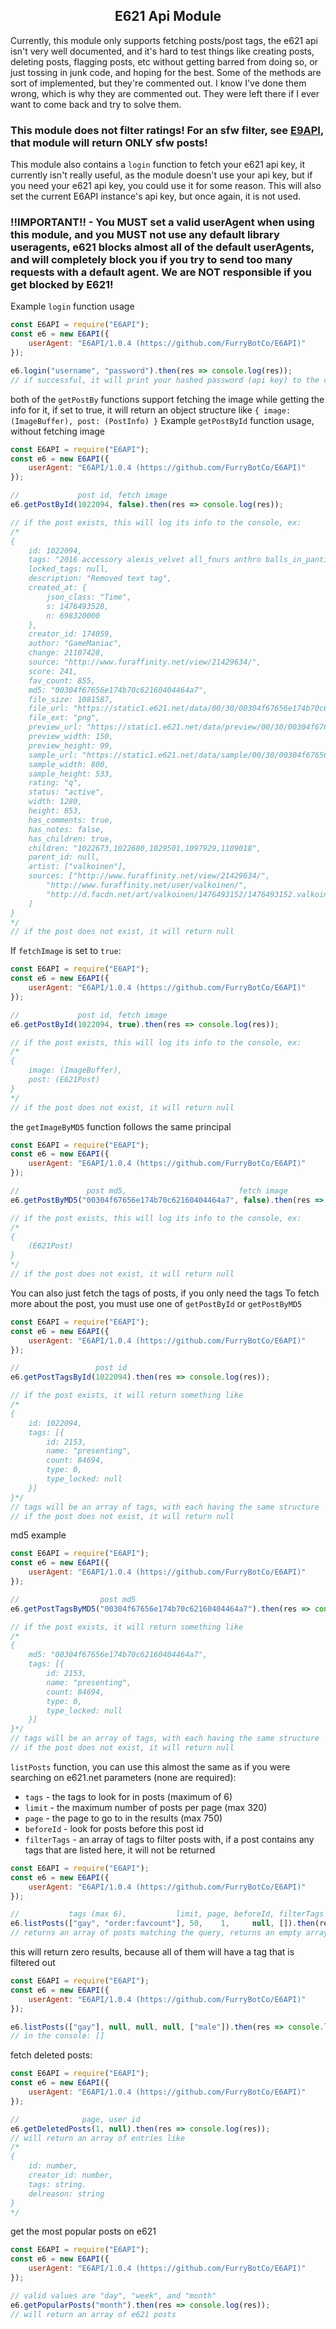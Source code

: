 ## <center>E621 Api Module</center>

Currently, this module only supports fetching posts/post tags, the e621 api isn't very well documented, and it's hard to test things like creating posts, deleting posts, flagging posts, etc without getting barred from doing so, or just tossing in junk code, and hoping for the best. Some of the methods are sort of implemented, but they're commented out. I know I've done them wrong, which is why they are commented out. They were left there if I ever want to come back and try to solve them.

### This module does not filter ratings! For an sfw filter, see [E9API](https://npmjs.org/package/e9api), that module will return ONLY sfw posts!

This module also contains a `login` function to fetch your e621 api key, it currently isn't really useful, as the module doesn't use your api key, but if you need your e621 api key, you could use it for some reason. This will also set the current E6API instance's api key, but once again, it is not used.

### !!IMPORTANT!! - You MUST set a valid userAgent when using this module, and you MUST not use any default library useragents, e621 blocks almost all of the default userAgents, and will completely block you if you try to send too many requests with a default agent. We are NOT responsible if you get blocked by E621!

Example `login` function usage
```js
const E6API = require("E6API");
const e6 = new E6API({
	userAgent: "E6API/1.0.4 (https://github.com/FurryBotCo/E6API)"
});

e6.login("username", "password").then(res => console.log(res));
// if successful, it will print your hashed password (api key) to the console
```

both of the `getPostBy` functions support fetching the image while getting the info for it, if set to true, it will return an object structure like `{ image: (ImageBuffer), post: (PostInfo) }`
Example `getPostById` function usage, without fetching image
```js
const E6API = require("E6API");
const e6 = new E6API({
	userAgent: "E6API/1.0.4 (https://github.com/FurryBotCo/E6API)"
});

//             post id, fetch image
e6.getPostById(1022094, false).then(res => console.log(res));

// if the post exists, this will log its info to the console, ex:
/*
{
	id: 1022094,
	tags: "2016 accessory alexis_velvet all_fours anthro balls_in_panties big_butt black_hair boy_shorts brown_fur bulge butt cervid clothed clothing fur furgonomics garter girly hair looking_at_viewer looking_back male mammal perineum presenting presenting_hindquarters rear_view smile solo spots tight_clothing underwear valkoinen",
	locked_tags: null,
	description: "Removed text tag",
	created_at: {
		json_class: "Time",
		s: 1476493528,
		n: 698320000
	},
	creator_id: 174059,
	author: "GameManiac",
	change: 21107428,
	source: "http://www.furaffinity.net/view/21429634/",
	score: 241,
	fav_count: 855,
	md5: "00304f67656e174b70c62160404464a7",
	file_size: 1081587,
	file_url: "https://static1.e621.net/data/00/30/00304f67656e174b70c62160404464a7.png",
	file_ext: "png",
	preview_url: "https://static1.e621.net/data/preview/00/30/00304f67656e174b70c62160404464a7.jpg",
	preview_width: 150,
	preview_height: 99,
	sample_url: "https://static1.e621.net/data/sample/00/30/00304f67656e174b70c62160404464a7.jpg",
	sample_width: 800,
	sample_height: 533,
	rating: "q",
	status: "active",
	width: 1280,
	height: 853,
	has_comments: true,
	has_notes: false,
	has_children: true,
	children: "1022673,1022680,1029501,1097929,1109018",
	parent_id: null,
	artist: ["valkoinen"],
	sources: ["http://www.furaffinity.net/view/21429634/",
		"http://www.furaffinity.net/user/valkoinen/",
		"http://d.facdn.net/art/valkoinen/1476493152/1476493152.valkoinen_clothed1280.png"
	]
}
*/
// if the post does not exist, it will return null
```

If `fetchImage` is set to `true`:
```js
const E6API = require("E6API");
const e6 = new E6API({
	userAgent: "E6API/1.0.4 (https://github.com/FurryBotCo/E6API)"
});

//             post id, fetch image
e6.getPostById(1022094, true).then(res => console.log(res));

// if the post exists, this will log its info to the console, ex:
/*
{
	image: (ImageBuffer),
	post: (E621Post)
}
*/
// if the post does not exist, it will return null
```

the `getImageByMD5` function follows the same principal
```js
const E6API = require("E6API");
const e6 = new E6API({
	userAgent: "E6API/1.0.4 (https://github.com/FurryBotCo/E6API)"
});

//               post md5,                         fetch image
e6.getPostByMD5("00304f67656e174b70c62160404464a7", false).then(res => console.log(res));

// if the post exists, this will log its info to the console, ex:
/*
{
	(E621Post)
}
*/
// if the post does not exist, it will return null
```

You can also just fetch the tags of posts, if you only need the tags
To fetch more about the post, you must use one of `getPostById` or `getPostByMD5`
```js
const E6API = require("E6API");
const e6 = new E6API({
	userAgent: "E6API/1.0.4 (https://github.com/FurryBotCo/E6API)"
});

//                 post id
e6.getPostTagsById(1022094).then(res => console.log(res));

// if the post exists, it will return something like
/*
{
	id: 1022094,
  	tags: [{
		id: 2153,
       	name: "presenting",
       	count: 84694,
       	type: 0,
		type_locked: null
	}]
}*/
// tags will be an array of tags, with each having the same structure
// if the post does not exist, it will return null
```

md5 example
```js
const E6API = require("E6API");
const e6 = new E6API({
	userAgent: "E6API/1.0.4 (https://github.com/FurryBotCo/E6API)"
});

//                  post md5
e6.getPostTagsByMD5("00304f67656e174b70c62160404464a7").then(res => console.log(res));

// if the post exists, it will return something like
/*
{
	md5: "00304f67656e174b70c62160404464a7",
  	tags: [{
		id: 2153,
       	name: "presenting",
       	count: 84694,
       	type: 0,
		type_locked: null
	}]
}*/
// tags will be an array of tags, with each having the same structure
// if the post does not exist, it will return null
```

`listPosts` function, you can use this almost the same as if you were searching on e621.net
parameters (none are required):
* `tags` - the tags to look for in posts (maximum of 6)
* `limit` - the maximum number of posts per page (max 320)
* `page` - the page to go to in the results (max 750)
* `beforeId` - look for posts before this post id
* `filterTags` - an array of tags to filter posts with, if a post contains any tags that are listed here, it will not be returned
```js
const E6API = require("E6API");
const e6 = new E6API({
	userAgent: "E6API/1.0.4 (https://github.com/FurryBotCo/E6API)"
});

//           tags (max 6),           limit, page, beforeId, filterTags
e6.listPosts(["gay", "order:favcount"], 50,    1,     null, []).then(res => console.log(res));
// returns an array of posts matching the query, returns an empty array if none were found
```

this will return zero results, because all of them will have a tag that is filtered out
```js
const E6API = require("E6API");
const e6 = new E6API({
	userAgent: "E6API/1.0.4 (https://github.com/FurryBotCo/E6API)"
});

e6.listPosts(["gay"], null, null, null, ["male"]).then(res => console.log(res));
// in the console: []
```

fetch deleted posts:
```js
const E6API = require("E6API");
const e6 = new E6API({
	userAgent: "E6API/1.0.4 (https://github.com/FurryBotCo/E6API)"
});

//              page, user id
e6.getDeletedPosts(1, null).then(res => console.log(res));
// will return an array of entries like
/*
{
	id: number,
	creator_id: number,
	tags: string.
	delreason: string
}
*/
```

get the most popular posts on e621
```js
const E6API = require("E6API");
const e6 = new E6API({
	userAgent: "E6API/1.0.4 (https://github.com/FurryBotCo/E6API)"
});

// valid values are "day", "week", and "month"
e6.getPopularPosts("month").then(res => console.log(res));
// will return an array of e621 posts
```
